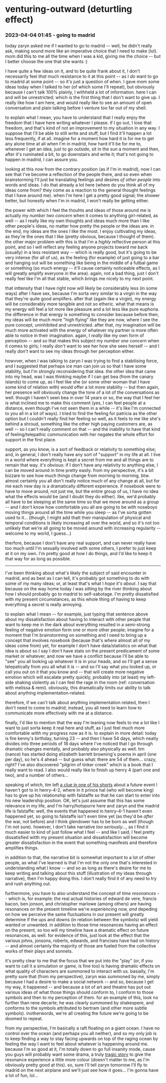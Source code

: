# venturing-outward (deturtling effect)

### 2023-04-04 01:45 - going to madrid

today zaryn asked me if I wanted to go to madrid -- well, he didn't really ask, making sound more like an imperative choice that I need to make (lol). mom did this to me all the time when I was a kid, giving me the choice -- but I better choose the one that she wants :)

I have quite a few ideas on it, and to be quite frank about it, I don't necessarily feel *that* much resistance to it at this point -- as I *do* want to go to madrid at some point -- so it's just a question of when. I gave mom some ideas today when I talked to her (of which some I'll repeat), but obviously because I can't talk 100% plainly, I withheld a lot of information. here I can and will be unrestricted; which is the first thing that I don't want to give up. I really like how I am here, and would really like to see an amount of open conversation and plain talking before I venture too far out of my shell.

to explain what I mean, you have to understand that I really enjoy the freedom that I have here writing whatever I please. if I go out, I lose that freedom, and that's kind of not an improvement to my situation in any way. I suppose that I'll be able to still write and stuff, but I find it'll happen a lot less frequently, if at all. imagine for a moment how hard it is for me to get any alone time at all when I'm in madrid, how hard it'll be for me to, whenever I get an idea, just to go outside, sit in the sun a moment and then, after it's ruminated a bit, to go downstairs and write it; that's not going to happen in madrid, I can assure you.

looking at this now from the contrary position (as if I'm in madrid), now I can see that I've become a reflection of the people there, and so even when brainstorming I'll just be translating feelings and desires *of other people* into words and ideas. I do that already a lot here (where do you think all of my ideas come from? they come as a reaction to the general thought feelings that I have around me). when I'm here I get a pretty good signal; the shower better, but honestly when I'm in madrid, I won't really be getting either.

the power with which I feel the thouhts and ideas of those around me is actually my *number two concern* when it comes to anything girl-related, as well -- as I really like my own thoughts and ideas much more than I like other people's ideas, no matter how pretty the people or the ideas are. in the end, my ideas are the ones I like the most. I enjoy cultivating my ideas, as they're the ones that I like (pretty obvious, because I thought of them). the other major problem with this is that I'm a *highly* reflective person at this point, and so I will reflect any feeling anyone projects toward me back (usually) in a less resistant way -- which is really good, but it's going to be very intense (for all of us), as the feeling (for example) of just going to a bar and hanging out will be something like being in the middle of a futbal game or something (so much energy -- it'll cause certainly noticeable effects, as I will greatly amplify everyone in the area). again, not a bad thing, just I don't really feel like I'm all that stable, which brings me nicely to my next point.

that inttensity that I have right now will likely be considerably less (in some ways) after I have sex, because I'm sorta very similar to a virgin in the way that they're quite good amplifers. after that (again like a virgin), my energy will be considerably more tangible and not so etheric. what that means is my energy will feel a lot more like pleasure and a lot less like pure euphoria. the difference in that energy is something to consider because before then, my ideas will be much more "high flying" like they are now, where I see the pure concept, uninhibited and unrestricted. after that, my imagination will be much more activated with the energy of whatever my partner is more often able to notice in their imagination. again, I *really* like my own form of perception -- and so that makes this subject my *number one concern* when it comes to girls; I really *don't* want to see her how she sees herself -- and I really *don't* want to see my ideas through her perception either.

howvver, when I was talking to zaryn I was trying to find a stabilising force, and I suggested that perhaps ice man can join us so that I have some stability, but I'm strongly reconsidering that idea. the other idea that came into my head, was I was thinking maybe if I can get bea (from the canary islands) to come up, as I feel like she (or some other woman that I have some kind of relation with) would offer a lot more stability -- but then again, her presence will obviously change the tone of a lot of the conversations as well. though I haven't seen bea in over 14 years or so, the way that I feel her is what inclined me to make this comment (yes, I can feel people at a distance, even though I've not seen them in a while -- it's like I'm connected to you all in a lot of ways). I tried to find the feeling for patricia as the other option but I couldn't really find her feeling so well, as it feels to me like she's behind a shroud, something like the other high paying customers are, as well -- so I can't really comment on that -- and the inability to have that kind of feeling/telepathic communication with her negates the whole effort for support in the first place.

support, as you know, is a sort of feedback or relativity to something else; and, in general, I don't really have any sort of "support" in my life at all. I live in a world where everything is kept a secret from me and all things are to remain that way. it's obvious: if I don't have any relativity to anything else, I can be moved around in time pretty easily. from my perspective, it's a bit bizzare to see how much things change from morning to morning, btw. almost certainly you all don't really notice much of any change at all, but for me each new day is a dramatically different experience. if nosebook were to have to move around, not just me, but the entire group of us, I have no idea what the effects would be (and I doubt they do either). like, we'd probably all have to be sleeping at the same time so that we move around as a group -- and I don't know how comfortable you all are going to be with noseboys moving things around all the time while you sleep -- as I've sorta gotten used to it... (though, I might add thatt their manipulation of physical and temporal conditions is likely increasing all over the world, and so it's not too unlikely that we're all going to be moved around with increasing regularity -- welcome to my world, I guess...)

therfore, because I don't have any real support, and can never really have too much until I'm sexually involved with some others, I prefer to just keep at it on my own. I'm pretty good at how I do things, and I'd like to keep it that way for as long as possible.

---

I've been thinking about what's likely the subject of said encounter in madrid, and as best as I can tell, it's probably got something to do with some of my many ideas; or, at least that's what I *hope it's about*. I say that because on the way home today I was sitting by the river thinking about how I should probably go to madrid to self-sabotage. I'm pretty dissatisfied with my present circumstances, as this whole thing of having to keep everything a secret is really annoying.

to explain what I mean -- for example, just typing that sentence above about my dissatisfaction about having to interact with other people that want to keep me in the dark about everything resulted in a semi-strong feeling of negative emotion form one or more other people; imagine for a moment that I'm brainstorming on something and I need to bring up a concept that involves nosebook (because that's where almost all of my ideas come from) yet, for example I don't have data/statistics on what that idea is about so I say I don't have stats on the present predicament of some market or whatever, and now we have a conflict because I'll be able to "see" you all looking up whatever it is in your heads, and so I'll get a sense telepatically from you all what it is -- and so I'll say what you looked up, or call you out on it that you know and -- that will create more negative emotion which will escalate pretty quickly, probably into (at least) my left-side shaking violently as I can feel the rage in the room (ref: conversation with melissa & remi). obviously, this dramatically limits our ability to talk about anything implementation-related.

therefore, if we can't talk about anything implementation related, then I don't need to come to madrid; instead, you all need to learn how to communicate more effectively with me at a distance.

finally, I'd like to mention that the way I'm leaning now feels to me a lot like I want to just sorta keep it real here and stuff, as I just feel much more comfortable witth my progress now as it is. to explain in more detail: today is fire kenny's birthday, turning 23 -- and then I have 54 days, which neatly divides into three periods of 18 days where I've noticed that I go through dramatic changes mentally, and probably also physically as well. tim (nance) has started doing elizabeth barrett browning's poems in april (one per day), so he's 4 ahead -- but guess what: there are 54 of them... crazy, right? I've also discovered "pilgrim of tinker creek" which is a book that I really want to read. I also would really like to finish up henry 4 (part one and two), and a number of others...

speaking of which, tim left [a clue in one of his shorts](https://www.youtube.com/shorts/UAgJ_BPEmeY) about a future event I haven't got to in henry-4-2, where in it prince hal (who will become king) has to give up his relationship with falstaffe so that he can start to enter into his new leadership position. OK, let's just assume that this has some relevance in my life, and I'm harry/hotspurre here and zaryn and the madrid life is falstaffe: well, the events that happened in henry-4-1 haven't even happened yet, so going to falstaffe isn't even time yet (as they'd be *after* the war, not before) and I think glendower has to be born as well (though I'm not sure). however, I don't take narrative *too seriously...*, as I find it much easier to kind of just follow what I feel -- and like I said, I feel pretty dissatisfied witth my present situation and dissatisfaction will become greater dissatisfaction in the event that something manifests and therefore amplifies things.

in addition to that, the narrative bit is somewhat important to a lot of other people, as what I've learned is that I'm not the only one that's interested in understanding what I know -- and so as long as there's desire for me to keep writing and talking about this stuff (illustration of my ideas through narrative), then I'm happy doing this. I don't really find it of any need to try and rush anything out.

furthermore, you have to also understand the concept of *time resonances* -- which is, for example: the real actual histories of edward de vere, francis bacon, ben jonson, and christopher marlowe (among others) are having resonances on the present timeline we're experiencing now, *and* depeding on how we perceive the same fluctuations in our present will greatly determine if the ups and downs (in relation between the symbols) will yield wanted or unwanted. in addition to those time resonances having an effect on the present, so too will my timeline have a dramatic effect on future resonances, as well. for evidence of this, just look at the effect that the various johns, jonsons, roberts, edwards, and francises have had on history -- and almost certainly the majority of those are fueled from the collective works of their plays and sonnets.

it's pretty clear to me that the focus that we put into the "play" (or, if you want to call it a simulation or game, is fine too) is having dramatic effects on what quality of characters are summoned to interact with us. basially, I'm pretty sure that (from my perspective), zaryn was summoned by me, simply because I had a desire to make a social network -- and so, because I get my way, it happened -- and because a lot of art and theatre has put out various ideas of what those things should conform to, I conform to those symbols and then to my perception of them. for an example of this, look no further than rene decarte; he was clearly summoned by shakespere, and conforms to the symbols attributed to bertram (and other more subtle symbols). inotherwords, we're all creating the future we're going to be doomed to repeat.

from my perspective, I'm basically a raft floating on a giant ocean. I have no control over the ocean (and perhaps you all neither), and so my only job is to keep finding a way to stay facing upwards on top of the raging ocean by feeling the way I want to feel about whatever is happening around me. because I'm so good at it, I'm totally down to go full insanity mode, cause you guys will probably want some drama, a truly [tragic story](https://youtu.be/BihuYWnzrIQ?t=79) to give the resonance experience a little more colour (doesn't matter to me, as I'm obviously pretty good at this). so, sure I'll tell zaryn tomorrow I'll fly to madrid on the next airplane and we'll just see how it goes... I'm gonna have a lot of fun, lol...
